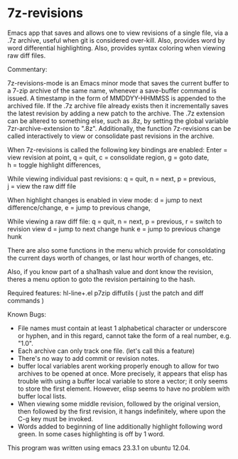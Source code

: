 # 7z-revisions
Emacs app that saves and allows one to view revisions of a single file, via a .7z archive, useful when git is considered over-kill.
Also, provides word by word differential highlighting.  Also, provides syntax coloring when viewing raw diff files.


 Commentary:

 7z-revisions-mode is an Emacs minor mode that saves the current
 buffer to a 7-zip archive of the same name, whenever a
 save-buffer command is issued.  A timestamp in the form of
 MMDDYY-HHMMSS is appended to the archived file.  If the .7z
 archive file already exists then it incrementally saves the
 latest revision by adding a new patch to the archive.  The .7z
 extension can be altered to something else, such as .8z, by
 setting the global variable 7zr-archive-extension to ".8z".
 Additionally, the function 7z-revisions can be called
 interactively to view or consolidate past revisions in the
 archive.
 
 When 7z-revisions is called the following key bindings are enabled:
 Enter = view revision at point, 
 q = quit, 
 c = consolidate region, 
 g = goto date,  
 h = toggle highlight differences,
 
 While viewing individual past revisions:
 q = quit, 
 n = next, 
 p = previous,  
 j = view the raw diff file

 When highlight changes is enabled in view mode:
 d = jump to next difference/change, 
 e = jump to previous change,

 While viewing a raw diff file:
 q = quit,
 n = next,
 p = previous,
 r = switch to revision view
 d = jump to next change hunk
 e = jump to previous change hunk

 There are also some functions in the menu which provide for
 consoldating the current days worth of changes, or last hour
 worth of changes, etc.

 Also, if you know part of a sha1hash value and dont know the
 revision, theres a menu option to goto the revision pertaining to the
 hash.

 Required features:
   hl-line+.el
   p7zip
   diffutils  ( just the patch and diff commands )

 Known Bugs:

 - File names must contain at least 1 alphabetical character or
 underscore or hyphen, and in this regard, cannot take the form of a
 real number, e.g. "1.0".  
 - Each archive can only track one file.  (let's call this a
 feature)
 - There's no way to add commit or revision notes.
 - buffer local variables arent working properly enough to allow for
     two archives to be opened at once.  More precisely, it appears
     that elisp has trouble with using a buffer local variable to
     store a vector; it only seems to store the first element.
     However, elisp seems to have no problem with buffer local lists.
 - When viewing some middle revision, followed by the original
     version, then followed by the first revision, it hangs
     indefinitely, where upon the C-g key must be invoked.
 - Words added to beginning of line additionally highlight following
     word green. In some cases highlighting is off by 1 word.

  This program was written using emacs 23.3.1 on ubuntu 12.04.
